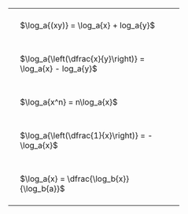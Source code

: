 ---
---

#  
<br>
<style type="text/css">
#T_082ea th.col_heading {
  text-align: left;
  font-size: 1em;
}
#T_082ea td {
  text-align: left;
  font-size: 1em;
  padding: 1.5em;
}
#T_082ea_row0_col0, #T_082ea_row1_col0, #T_082ea_row2_col0, #T_082ea_row3_col0, #T_082ea_row4_col0 {
  width: 300px;
  white-space: pre-wrap;
}
</style>
<table id="T_082ea">
  <thead>
  </thead>
  <tbody>
    <tr>
      <td id="T_082ea_row0_col0" class="data row0 col0" >$\log_a{(xy)} = \log_a{x} + log_a{y}$</td>
    </tr>
    <tr>
      <td id="T_082ea_row1_col0" class="data row1 col0" >$\log_a{\left(\dfrac{x}{y}\right)} = \log_a{x} - log_a{y}$</td>
    </tr>
    <tr>
      <td id="T_082ea_row2_col0" class="data row2 col0" >$\log_a{x^n} = n\log_a{x}$</td>
    </tr>
    <tr>
      <td id="T_082ea_row3_col0" class="data row3 col0" >$\log_a{\left(\dfrac{1}{x}\right)} = -\log_a{x}$</td>
    </tr>
    <tr>
      <td id="T_082ea_row4_col0" class="data row4 col0" >$\log_a{x} = \dfrac{\log_b{x}}{\log_b{a}}$</td>
    </tr>
  </tbody>
</table>
